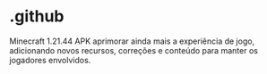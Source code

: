 # .github
Minecraft 1.21.44 APK aprimorar ainda mais a experiência de jogo, adicionando novos recursos, correções e conteúdo para manter os jogadores envolvidos.
